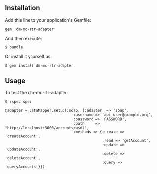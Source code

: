 ## Installation

Add this line to your application's Gemfile:

    gem 'dm-mc-rtr-adapter'

And then execute:

    $ bundle

Or install it yourself as:

    $ gem install dm-mc-rtr-adapter

## Usage

To test the dm-mc-rtr-adapter:

    $ rspec spec
  
    @adapter = DataMapper.setup(:soap, {:adapter  => 'soap',
                                   :username => 'api-user@example.org',
                                   :password => 'PASSWORD',
                                   :path     => "http://localhost:3000/accounts/wsdl",
                                   :methods => {:create => 'createAccount',
                                                :read => 'getAccount',
                                                :update => 'updateAccount',
                                                :delete => 'deleteAccount',
                                                :query => 'queryAccounts'}})